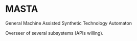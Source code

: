 # MASTA
General Machine Assisted Synthetic Technology Automaton

Overseer of several subsystems (APIs willing).
